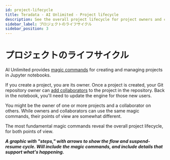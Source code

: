 ```yaml
---
id: project-lifecycle
title: Teradata - AI Unlimited - Project lifecycle
description: See the overall project lifecycle for project owners and collaborators.
sidebar_label: プロジェクトのライフサイクル
sidebar_position: 3
---
```


# プロジェクトのライフサイクル

AI Unlimited provides [magic commands](magic-commands.md) for creating and managing projects in Jupyter notebooks. 

If you create a project, you are its owner. Once a project is created, your Git repository owner can [add collaborators](../manage-ai-unlimited/add-collaborators.md) to the project in the repository. Back in the notebook, you'll need to update the engine for those new users. 

You might be the owner of one or more projects and a collaborator on others. While owners and collaborators can use the same magic commands, their points of view are somewhat different. 

The most fundamental magic commands reveal the overall project lifecycle, for both points of view. 

***A graphic with "steps," with arrows to show the flow and suspend-resume cycle. Will include the magic commands, and include details that support what's happening.***

